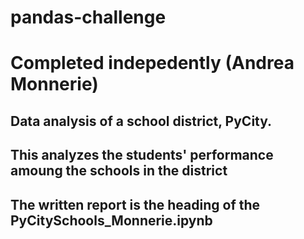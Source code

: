 # pandas-challenge
# Completed indepedently (Andrea Monnerie)

## Data analysis of a school district, PyCity. 
## This analyzes the students' performance amoung the schools in the district
## The written report is the heading of the PyCitySchools_Monnerie.ipynb
